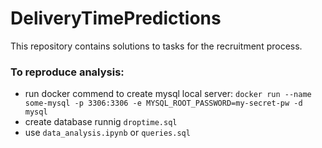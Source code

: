 # DeliveryTimePredictions
This repository contains solutions to tasks for the recruitment process. 

### To reproduce analysis:
* run docker commend to create mysql local server: `docker run --name some-mysql -p 3306:3306 -e MYSQL_ROOT_PASSWORD=my-secret-pw -d mysql`
* create database runnig `droptime.sql`
* use `data_analysis.ipynb` or `queries.sql`
